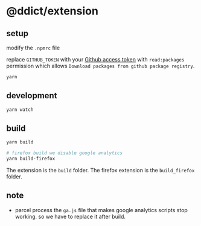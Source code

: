 # @ddict/extension

## setup

modify the `.npmrc` file

replace `GITHUB_TOKEN` with your [Github access token](https://docs.github.com/en/free-pro-team@latest/github/authenticating-to-github/creating-a-personal-access-token) with `read:packages` permission which allows `Download packages from github package registry`.

```sh
yarn
```

## development

```sh
yarn watch
```

## build

```sh
yarn build

# firefox build we disable google analytics
yarn build-firefox
```

The extension is the `build` folder.
The firefox extension is the `build_firefox` folder.

## note

-   parcel process the `ga.js` file that makes google analytics scripts stop working. so we have to replace it after build.
